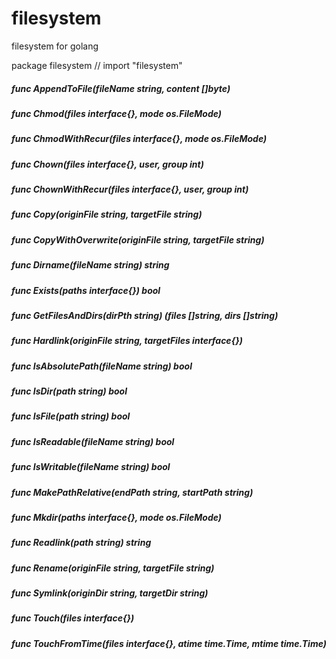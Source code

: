 # filesystem
filesystem for golang

package filesystem // import "filesystem"

##### func AppendToFile(fileName string, content []byte)
##### func Chmod(files interface{}, mode os.FileMode)
##### func ChmodWithRecur(files interface{}, mode os.FileMode)
##### func Chown(files interface{}, user, group int)
##### func ChownWithRecur(files interface{}, user, group int)
##### func Copy(originFile string, targetFile string)
##### func CopyWithOverwrite(originFile string, targetFile string)
##### func Dirname(fileName string) string
##### func Exists(paths interface{}) bool
##### func GetFilesAndDirs(dirPth string) (files []string, dirs []string)
##### func Hardlink(originFile string, targetFiles interface{})
##### func IsAbsolutePath(fileName string) bool
##### func IsDir(path string) bool
##### func IsFile(path string) bool
##### func IsReadable(fileName string) bool
##### func IsWritable(fileName string) bool
##### func MakePathRelative(endPath string, startPath string)
##### func Mkdir(paths interface{}, mode os.FileMode)
##### func Readlink(path string) string
##### func Rename(originFile string, targetFile string)
##### func Symlink(originDir string, targetDir string)
##### func Touch(files interface{})
##### func TouchFromTime(files interface{}, atime time.Time, mtime time.Time)